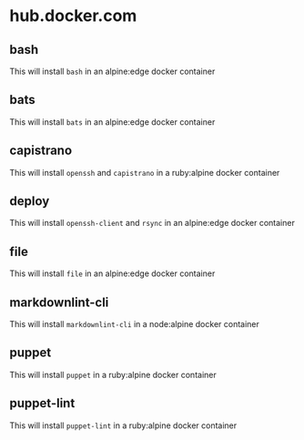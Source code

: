 # hub.docker.com

## bash

This will install `bash` in an alpine:edge docker container

## bats

This will install `bats` in an alpine:edge docker container

## capistrano

This will install `openssh` and `capistrano` in a ruby:alpine docker
container

## deploy

This will install `openssh-client` and `rsync` in an alpine:edge docker
container

## file

This will install `file` in an alpine:edge docker container

## markdownlint-cli

This will install `markdownlint-cli` in a node:alpine docker container

## puppet

This will install `puppet` in a ruby:alpine docker container

## puppet-lint

This will install `puppet-lint` in a ruby:alpine docker container
